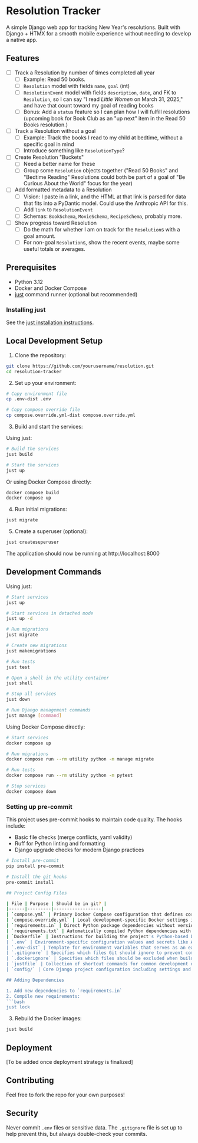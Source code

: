 # Resolution Tracker

A simple Django web app for tracking New Year's resolutions. Built with Django + HTMX for a smooth mobile experience without needing to develop a native app.

## Features

- [ ] Track a Resolution by number of times completed all year
  - [ ] Example: Read 50 books.
  - [ ] `Resolution` model with fields `name`, `goal` (int)
  - [ ] `ResolutionEvent` model with fields `description`, `date`, and FK to `Resolution`, so I can say "I read *Little Women* on March 31, 2025," and have that count toward my goal of reading books
  - [ ] Bonus: Add a `status` feature so I can plan how I will fulfill resolutions (upcoming book for Book Club as an "up next" item in the Read 50 Books resolution.)
- [ ] Track a Resolution without a goal
  - [ ] Example: Track the books I read to my child at bedtime, without a specific goal in mind
  - [ ] Introduce something like `ResolutionType`?
- [ ] Create Resolution "Buckets"
  - [ ] Need a better name for these
  - [ ] Group some `Resolution` objects together ("Read 50 Books" and "Bedtime Reading" Resolutions could both be part of a goal of "Be Curious About the World" focus for the year)
- [ ] Add formatted metadata to a Resolution
  - [ ] Vision: I paste in a link, and the HTML at that link is parsed for data that fits into a PyDantic model. Could use the Anthropic API for this.
  - [ ] Add `link` to `ResolutionEvent`
  - [ ] Schemas: `BookSchema`, `MovieSchema`, `RecipeSchema`, probably more.
- [ ] Show progress toward Resolution
  - [ ] Do the math for whether I am on track for the `Resolution`s with a goal amount.
  - [ ] For non-goal `Resolution`s, show the recent events, maybe some useful totals or averages.

## Prerequisites

- Python 3.12
- Docker and Docker Compose
- [just](https://github.com/casey/just) command runner (optional but recommended)

### Installing just

See the [just installation instructions](https://github.com/casey/just?tab=readme-ov-file#installation).

## Local Development Setup

1. Clone the repository:
```bash
git clone https://github.com/yourusername/resolution.git
cd resolution-tracker
```

2. Set up your environment:
```bash
# Copy environment file
cp .env-dist .env

# Copy compose override file
cp compose.override.yml-dist compose.override.yml
```

3. Build and start the services:

Using just:
```bash
# Build the services
just build

# Start the services
just up
```

Or using Docker Compose directly:
```bash
docker compose build
docker compose up
```

4. Run initial migrations:
```bash
just migrate
```

5. Create a superuser (optional):
```bash
just createsuperuser
```

The application should now be running at http://localhost:8000

## Development Commands

Using just:
```bash
# Start services
just up

# Start services in detached mode
just up -d

# Run migrations
just migrate

# Create new migrations
just makemigrations

# Run tests
just test

# Open a shell in the utility container
just shell

# Stop all services
just down

# Run Django management commands
just manage [command]
```

Using Docker Compose directly:
```bash
# Start services
docker compose up

# Run migrations
docker compose run --rm utility python -m manage migrate

# Run tests
docker compose run --rm utility python -m pytest

# Stop services
docker compose down
```

### Setting up pre-commit

This project uses pre-commit hooks to maintain code quality. The hooks include:
- Basic file checks (merge conflicts, yaml validity)
- Ruff for Python linting and formatting
- Django upgrade checks for modern Django practices

```bash
# Install pre-commit
pip install pre-commit

# Install the git hooks
pre-commit install

## Project Config Files

| File | Purpose | Should be in git? |
|------|---------|------------------|
| `compose.yml` | Primary Docker Compose configuration that defines core services (web, db, utility) and works across all environments | ✅ Yes |
| `compose.override.yml` | Local development-specific Docker settings including volume mounts and port mappings | ❌ No |
| `requirements.in` | Direct Python package dependencies without version pins, listing only directly needed packages | ✅ Yes |
| `requirements.txt` | Automatically compiled Python dependencies with locked versions - never edit this file manually | ✅ Yes |
| `Dockerfile` | Instructions for building the project's Python-based Docker image and installing dependencies | ✅ Yes |
| `.env` | Environment-specific configuration values and secrets like API keys and database credentials | ❌ No |
| `.env-dist` | Template for environment variables that serves as an example for creating your local .env file | ✅ Yes |
| `.gitignore` | Specifies which files Git should ignore to prevent committing sensitive data and generated files | ✅ Yes |
| `.dockerignore` | Specifies which files should be excluded when building Docker images to keep them lean | ✅ Yes |
| `justfile` | Collection of shortcut commands for common development operations like building and testing | ✅ Yes |
| `config/` | Core Django project configuration including settings and root URL configuration | ✅ Yes |

## Adding Dependencies

1. Add new dependencies to `requirements.in`
2. Compile new requirements:
```bash
just lock
```
3. Rebuild the Docker images:
```bash
just build
```

## Deployment

[To be added once deployment strategy is finalized]

## Contributing

Feel free to fork the repo for your own purposes!

## Security

Never commit `.env` files or sensitive data. The `.gitignore` file is set up to help prevent this, but always double-check your commits.
